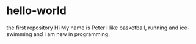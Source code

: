 # hello-world
the first repository
Hi
My name is Peter I like basketball, running and  ice-swimming and i am new in programming.
